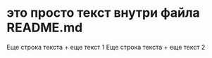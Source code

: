 # это просто текст внутри файла README.md
Еще строка текста + еще текст 1
Еще строка текста + еще текст 2